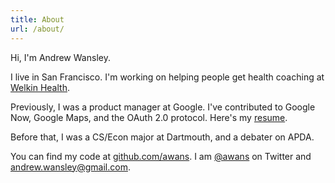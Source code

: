 ```yaml
---
title: About
url: /about/
---
```


Hi, I'm Andrew Wansley.

I live in San Francisco. I'm working on helping people get health coaching at [Welkin Health](https://www.welkinhealth.com/).

Previously, I was a product manager at Google. I've contributed to Google Now, Google Maps, and the OAuth 2.0 protocol. Here's my [resume](https://docs.google.com/document/d/1gM5qCkFJdfvaaG4e-6tDRUSw3rNxv8CUzXGkCplAM6E/preview).

Before that, I was a CS/Econ major at Dartmouth, and a debater on APDA.

You can find my code at [github.com/awans](https://www.github.com/awans).
I am [@awans](https://www.twitter.com/awans) on Twitter and [andrew.wansley@gmail.com](mailto:andrew.wansley@gmail.com).
